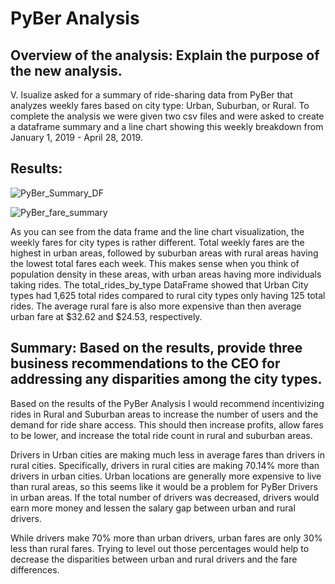 # PyBer Analysis

## Overview of the analysis: Explain the purpose of the new analysis.

V. Isualize asked for a summary of ride-sharing data from PyBer that analyzes weekly fares based on city type: Urban, Suburban, or Rural. To complete the analysis we were given two csv files and were asked to create a dataframe summary and a line chart showing this weekly breakdown from January 1, 2019 - April 28, 2019.

## Results:

![PyBer_Summary_DF](https://user-images.githubusercontent.com/64506842/96201448-72370080-0f11-11eb-9257-e4fb79759e1d.PNG)

![PyBer_fare_summary](https://user-images.githubusercontent.com/64506842/96037028-26556000-0e1a-11eb-9486-8bf5a55cab85.png)

As you can see from the data frame and the line chart visualization, the weekly fares for city types is rather different. Total weekly fares are the highest in urban areas, followed by suburban areas with rural areas having the lowest total fares each week. This makes sense when you think of population density in these areas, with urban areas having more individuals taking rides. The total_rides_by_type DataFrame showed that Urban City types had 1,625 total rides compared to rural city types only having 125 total rides. The average rural fare is also more expensive than then average urban fare at $32.62 and $24.53, respectively.

## Summary: Based on the results, provide three business recommendations to the CEO for addressing any disparities among the city types.

Based on the results of the PyBer Analysis I would recommend incentivizing rides in Rural and Suburban areas to increase the number of users and the demand for ride share access. This should then increase profits, allow fares to be lower, and increase the total ride count in rural and suburban areas.

Drivers in Urban cities are making much less in average fares than drivers in rural cities. Specifically, drivers in rural cities are making  70.14% more than drivers in urban cities. Urban locations are generally more expensive to live than rural areas, so this seems like it would be a problem for PyBer Drivers in urban areas. If the total number of drivers was decreased, drivers would earn more money and lessen the salary gap between urban and rural drivers.

While drivers make 70% more than urban drivers, urban fares are only 30% less than rural fares. Trying to level out those percentages would help to decrease the disparities between urban and rural drivers and the fare differences.


